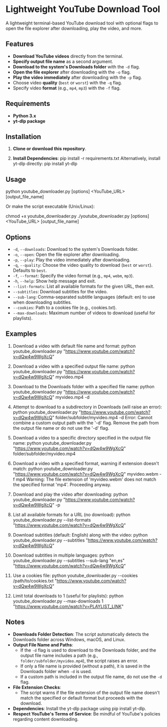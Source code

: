 # Lightweight YouTube Download Tool

A lightweight terminal-based YouTube download tool with optional flags to open the file explorer after downloading, play the video, and more.

## Features

- **Download YouTube videos** directly from the terminal.
- **Specify output file name** as a second argument.
- **Download to the system's Downloads folder** with the `-d` flag.
- **Open the file explorer** after downloading with the `-o` flag.
- **Play the video immediately** after downloading with the `-p` flag.
- Choose video **quality** (`best` or `worst`) with the `-q` flag.
- Specify video **format** (e.g., `mp4`, `mp3`) with the `-f` flag.

## Requirements

- **Python 3.x**
- **yt-dlp package**

## Installation

1. **Clone or download this repository**.

2. **Install Dependencies**:
    pip install -r requirements.txt
    Alternatively, install yt-dlp directly:
    pip install yt-dlp

## Usage

python youtube_downloader.py [options] <YouTube_URL> [output_file_name]

Or make the script executable (Unix/Linux):

chmod +x youtube_downloader.py
./youtube_downloader.py [options] <YouTube_URL> [output_file_name]

## Options

- `-d`, `--downloads`: Download to the system's Downloads folder.
- `-o`, `--open`: Open the file explorer after downloading.
- `-p`, `--play`: Play the video immediately after downloading.
- `-q`, `--quality`: Choose the video quality to download (`best` or `worst`). Defaults to `best`.
- `-f`, `--format`: Specify the video format (e.g., `mp4`, `webm`, `mp3`).
- `-h`, `--help`: Show help message and exit.
- `--list-formats`: List all available formats for the given URL, then exit.
- `--subtitles`: Download subtitles for the video.
- `--sub-lang`: Comma-separated subtitle languages (default: en) to use when downloading subtitles.
- `--cookies`: Path to a cookies file (e.g., cookies.txt).
- `--max-downloads`: Maximum number of videos to download (useful for playlists).

## Examples

1. Download a video with default file name and format:
   python youtube_downloader.py "https://www.youtube.com/watch?v=dQw4w9WgXcQ"

2. Download a video with a specified output file name:
   python youtube_downloader.py "https://www.youtube.com/watch?v=dQw4w9WgXcQ" myvideo.mp4

3. Download to the Downloads folder with a specified file name:
   python youtube_downloader.py "https://www.youtube.com/watch?v=dQw4w9WgXcQ" myvideo.mp4 -d

4. Attempt to download to a subdirectory in Downloads (will raise an error):
   python youtube_downloader.py "https://www.youtube.com/watch?v=dQw4w9WgXcQ" folder/subfolder/myvideo.mp4 -d
   Error: Cannot combine a custom output path with the '-d' flag.
   Remove the path from the output file name or do not use the '-d' flag.

5. Download a video to a specific directory specified in the output file name:
   python youtube_downloader.py "https://www.youtube.com/watch?v=dQw4w9WgXcQ" folder/subfolder/myvideo.mp4

6. Download a video with a specified format, warning if extension doesn't match:
   python youtube_downloader.py "https://www.youtube.com/watch?v=dQw4w9WgXcQ" myvideo.webm -f mp4
   Warning: The file extension of 'myvideo.webm' does not match the specified format 'mp4'. Proceeding anyway.

7. Download and play the video after downloading:
   python youtube_downloader.py "https://www.youtube.com/watch?v=dQw4w9WgXcQ" -p

8. List all available formats for a URL (no download):
   python youtube_downloader.py --list-formats "https://www.youtube.com/watch?v=dQw4w9WgXcQ"

9. Download subtitles (default: English) along with the video:
   python youtube_downloader.py --subtitles "https://www.youtube.com/watch?v=dQw4w9WgXcQ"

10. Download subtitles in multiple languages:
   python youtube_downloader.py --subtitles --sub-lang "en,es" "https://www.youtube.com/watch?v=dQw4w9WgXcQ"

11. Use a cookies file:
   python youtube_downloader.py --cookies /path/to/cookies.txt "https://www.youtube.com/watch?v=dQw4w9WgXcQ"

12. Limit total downloads to 1 (useful for playlists):
   python youtube_downloader.py --max-downloads 1 "https://www.youtube.com/watch?v=PLAYLIST_LINK"

## Notes

- **Downloads Folder Detection**: The script automatically detects the Downloads folder across Windows, macOS, and Linux.
- **Output File Name and Paths**:
  - If the `-d` flag is used to download to the Downloads folder, and the output file name includes a path (e.g., `folder/subfolder/myvideo.mp4`), the script raises an error.
  - If only a file name is provided (without a path), it is saved in the Downloads folder when `-d` is used.
  - If a custom path is included in the output file name, do not use the `-d` flag.
- **File Extension Checks**:
  - The script warns if the file extension of the output file name doesn't match the specified or default format but proceeds with the download.
- **Dependencies**: Install the yt-dlp package using pip install yt-dlp.
- **Respect YouTube's Terms of Service**: Be mindful of YouTube's policies regarding content downloading.